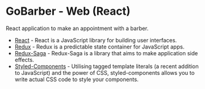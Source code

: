 # GoBarber - Web (React)

React application to make an appointment with a barber.


* [React](https://github.com/facebook/react) - React is a JavaScript library for building user interfaces.
* [Redux](https://github.com/reduxjs/redux) - Redux is a predictable state container for JavaScript apps.
* [Redux-Saga](https://github.com/redux-saga/redux-saga) - Redux-Saga is a library that aims to make application side effects.
* [Styled-Components](https://github.com/styled-components/styled-components) - Utilising tagged template literals (a recent addition to JavaScript) and the power of CSS, styled-components allows you to write actual CSS code to style your components.
